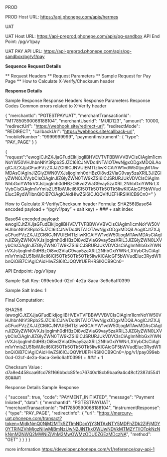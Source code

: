 PROD

PROD Host URL: https://api.phonepe.com/apis/hermes

UAT

UAT Host URL: https://api-preprod.phonepe.com/apis/pg-sandbox
API End Point: /pg/v1/pay

UAT PAY API URL: https://api-preprod.phonepe.com/apis/pg-sandbox/pg/v1/pay

**Sequence
Request Details**

** Request Headers
** Request Parameters
** Sample Request for Pay Page
** How to Calculate X-Verify/Checksum header

**Response Details**

Sample Response
Response Headers
Response Parameters
Response Codes
Common errors related to X-Verify header

{
  "merchantId": "PGTESTPAYUAT",
  "merchantTransactionId": "MT7850590068188104",
  "merchantUserId": "MUID123",
  "amount": 10000,
  "redirectUrl": "https://webhook.site/redirect-url",
  "redirectMode": "REDIRECT",
  "callbackUrl": "https://webhook.site/callback-url",
  "mobileNumber": "9999999999",
  "paymentInstrument": {
    "type": "PAY_PAGE"
  }
}

{
	"request":"ewogICJtZXJjaGFudElkIjogIlBHVEVTVFBBWVVBVCIsCiAgIm1lcmNoYW50VHJhbnNhY3Rpb25JZCI6ICJNVDc4NTA1OTAwNjgxODgxMDQiLAogICJtZXJjaGFudFVzZXJJZCI6ICJNVUlEMTIzIiwKICAiYW1vdW50IjogMTAwMDAsCiAgInJlZGlyZWN0VXJsIjogImh0dHBzOi8vd2ViaG9vay5zaXRlL3JlZGlyZWN0LXVybCIsCiAgInJlZGlyZWN0TW9kZSI6ICJSRURJUkVDVCIsCiAgImNhbGxiYWNrVXJsIjogImh0dHBzOi8vd2ViaG9vay5zaXRlL2NhbGxiYWNrLXVybCIsCiAgIm1vYmlsZU51bWJlciI6ICI5OTk5OTk5OTk5IiwKICAicGF5bWVudEluc3RydW1lbnQiOiB7CiAgICAidHlwZSI6ICJQQVlfUEFHRSIKICB9Cn0="
}

How to Calculate X-Verify/Checksum header
Formula: SHA256(Base64 encoded payload + “/pg/v1/pay” + salt key) + ### + salt index

Base64 encoded payload:
ewogICJtZXJjaGFudElkIjogIlBHVEVTVFBBWVVBVCIsCiAgIm1lcmNoYW50VHJhbnNhY3Rpb25JZCI6ICJNVDc4NTA1OTAwNjgxODgxMDQiLAogICJtZXJjaGFudFVzZXJJZCI6ICJNVUlEMTIzIiwKICAiYW1vdW50IjogMTAwMDAsCiAgInJlZGlyZWN0VXJsIjogImh0dHBzOi8vd2ViaG9vay5zaXRlL3JlZGlyZWN0LXVybCIsCiAgInJlZGlyZWN0TW9kZSI6ICJSRURJUkVDVCIsCiAgImNhbGxiYWNrVXJsIjogImh0dHBzOi8vd2ViaG9vay5zaXRlL2NhbGxiYWNrLXVybCIsCiAgIm1vYmlsZU51bWJlciI6ICI5OTk5OTk5OTk5IiwKICAicGF5bWVudEluc3RydW1lbnQiOiB7CiAgICAidHlwZSI6ICJQQVlfUEFHRSIKICB9Cn0=

API Endpoint:
/pg/v1/pay

Sample Salt Key:
099eb0cd-02cf-4e2a-8aca-3e6c6aff0399

Sample Salt Index:
1

Final Computation:

SHA256 (ewogICJtZXJjaGFudElkIjogIlBHVEVTVFBBWVVBVCIsCiAgIm1lcmNoYW50VHJhbnNhY3Rpb25JZCI6ICJNVDc4NTA1OTAwNjgxODgxMDQiLAogICJtZXJjaGFudFVzZXJJZCI6ICJNVUlEMTIzIiwKICAiYW1vdW50IjogMTAwMDAsCiAgInJlZGlyZWN0VXJsIjogImh0dHBzOi8vd2ViaG9vay5zaXRlL3JlZGlyZWN0LXVybCIsCiAgInJlZGlyZWN0TW9kZSI6ICJSRURJUkVDVCIsCiAgImNhbGxiYWNrVXJsIjogImh0dHBzOi8vd2ViaG9vay5zaXRlL2NhbGxiYWNrLXVybCIsCiAgIm1vYmlsZU51bWJlciI6ICI5OTk5OTk5OTk5IiwKICAicGF5bWVudEluc3RydW1lbnQiOiB7CiAgICAidHlwZSI6ICJQQVlfUEFHRSIKICB9Cn0=/pg/v1/pay099eb0cd-02cf-4e2a-8aca-3e6c6aff0399) + ### + 1

Checksum Value :
d7a8e4458caa6fcd781166bbdc85fec76740c18cb9baa9a4c48cf2387d554180###1

Response Details
Sample Response

{
  "success": true,
  "code": "PAYMENT_INITIATED",
  "message": "Payment Iniiated",
  "data": {
    "merchantId": "PGTESTPAYUAT",
   	"merchantTransactionId": "MT7850590068188104",
    "instrumentResponse": {
   		"type": "PAY_PAGE",
			"redirectInfo": {
    		"url": "https://mercury-uat.phonepe.com/transact?token=MjdkNmQ0NjM2MTk5ZTlmNDcxYjY3NTAxNTY5MDFhZDk2ZjFjMDY0YTRiN2VhMjgzNjIwMjBmNzUwN2JiNTkxOWUwNDVkMTM2YTllOTpkNzNkNmM2NWQ2MWNiZjVhM2MwOWMzODU0ZGEzMDczNA",
      	"method": "GET"
      }
   	}
  }
}


more information https://developer.phonepe.com/v1/reference/pay-api-1
